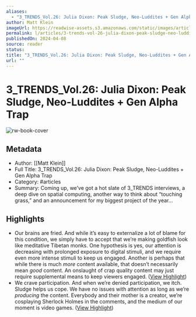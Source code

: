 ```yaml
---
aliases:
  - "3_TRENDS_Vol.26: Julia Dixon: Peak Sludge, Neo-Luddites + Gen Alpha Trap"
author: Matt Klein
imageUrl: https://readwise-assets.s3.amazonaws.com/static/images/article3.5c705a01b476.png
permalink: l/articles/3-trends-vol-26-julia-dixon-peak-sludge-neo-luddites-gen-alpha-trap
publishedOn: 2024-04-08
source: reader
status: 
title: "3_TRENDS_Vol.26: Julia Dixon: Peak Sludge, Neo-Luddites + Gen Alpha Trap"
url: ""
---
```

# 3_TRENDS_Vol.26: Julia Dixon: Peak Sludge, Neo-Luddites + Gen Alpha Trap

![rw-book-cover](https://readwise-assets.s3.amazonaws.com/static/images/article3.5c705a01b476.png)

## Metadata

- Author: [[Matt Klein]]
- Full Title: 3_TRENDS_Vol.26: Julia Dixon: Peak Sludge, Neo-Luddites + Gen Alpha Trap
- Category: #articles
- Summary: Coming up, we’ve got a hot slate of 3_TRENDS interviews, a deep dive on spatial computing, another way to think about “touching grass,” and an announcement for my biggest project of the year…

## Highlights

- Our brains are fried.
  And while it’s easy to externalize a lot of blame for this condition, we simply have to accept that we’re making goldfish look like meditative Tibetan monks.
  One hypothesis is yes, our attention is decreasing with prolonged exposure to digital stimuli, and we require even more intense stimuli to keep us engaged.
  Another is perhaps that while there is much _more_ content available, that doesn’t necessarily mean _good_ content. An onslaught of crap quality content may just require supplemental means to keep viewers engaged. ([View Highlight](https://read.readwise.io/read/01htyvemqjf22ktpjseev3dd16))
- We crave participation.
  And when we’re denied participation, we itch.
  Sludge helps us cope.
  We have no issues with attention as long as we’re _producing_ the content. Everybody and their mother is a creator, we’re cosplaying Sherlock Holmes in the comments, and the medium of our moment is video games. ([View Highlight](https://read.readwise.io/read/01htyvfbj4p93c20cttmyfpw40))
